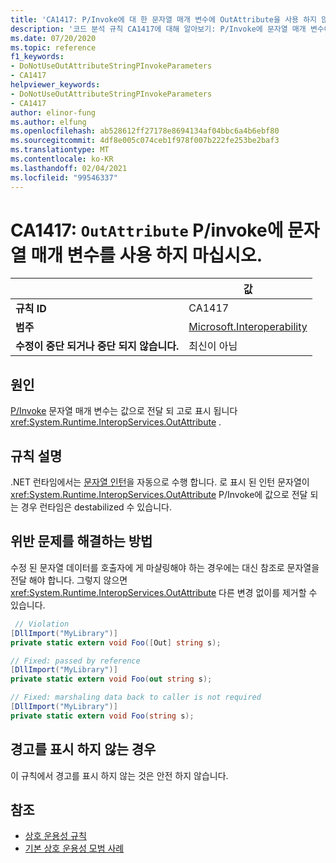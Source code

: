 ```yaml
---
title: 'CA1417: P/Invoke에 대 한 문자열 매개 변수에 OutAttribute을 사용 하지 않습니다 (코드 분석).'
description: '코드 분석 규칙 CA1417에 대해 알아보기: P/Invoke에 문자열 매개 변수에 OutAttribute을 사용 하지 않습니다.'
ms.date: 07/20/2020
ms.topic: reference
f1_keywords:
- DoNotUseOutAttributeStringPInvokeParameters
- CA1417
helpviewer_keywords:
- DoNotUseOutAttributeStringPInvokeParameters
- CA1417
author: elinor-fung
ms.author: elfung
ms.openlocfilehash: ab528612ff27178e8694134af04bbc6a4b6ebf80
ms.sourcegitcommit: 4df8e005c074ceb1f978f007b222fe253be2baf3
ms.translationtype: MT
ms.contentlocale: ko-KR
ms.lasthandoff: 02/04/2021
ms.locfileid: "99546337"
---
```

# <a name="ca1417-do-not-use-outattribute-on-string-parameters-for-pinvokes"></a>CA1417: `OutAttribute` P/invoke에 문자열 매개 변수를 사용 하지 마십시오.

| | 값 |
|-|-|
| **규칙 ID** |CA1417|
| **범주** |[Microsoft.Interoperability](interoperability-warnings.md)|
| **수정이 중단 되거나 중단 되지 않습니다.** |최신이 아님|

## <a name="cause"></a>원인

[P/Invoke](../../../standard/native-interop/pinvoke.md) 문자열 매개 변수는 값으로 전달 되 고로 표시 됩니다 <xref:System.Runtime.InteropServices.OutAttribute> .

## <a name="rule-description"></a>규칙 설명

.NET 런타임에서는 [문자열 인턴](/dotnet/api/system.string.intern#remarks)을 자동으로 수행 합니다. 로 표시 된 인턴 문자열이 <xref:System.Runtime.InteropServices.OutAttribute> P/Invoke에 값으로 전달 되는 경우 런타임은 destabilized 수 있습니다.

## <a name="how-to-fix-violations"></a>위반 문제를 해결하는 방법

수정 된 문자열 데이터를 호출자에 게 마샬링해야 하는 경우에는 대신 참조로 문자열을 전달 해야 합니다. 그렇지 않으면 <xref:System.Runtime.InteropServices.OutAttribute> 다른 변경 없이를 제거할 수 있습니다.

```csharp
 // Violation
[DllImport("MyLibrary")]
private static extern void Foo([Out] string s);

// Fixed: passed by reference
[DllImport("MyLibrary")]
private static extern void Foo(out string s);

// Fixed: marshaling data back to caller is not required
[DllImport("MyLibrary")]
private static extern void Foo(string s);
```

## <a name="when-to-suppress-warnings"></a>경고를 표시 하지 않는 경우

이 규칙에서 경고를 표시 하지 않는 것은 안전 하지 않습니다.

## <a name="see-also"></a>참조

- [상호 운용성 규칙](interoperability-warnings.md)
- [기본 상호 운용성 모범 사례](../../../standard/native-interop/best-practices.md)
